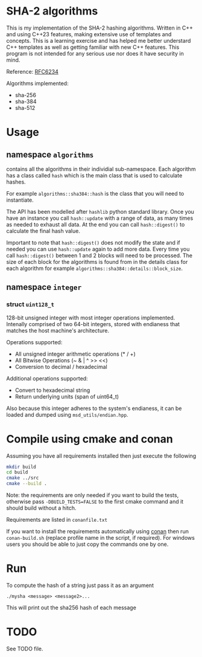 # SHA-2 algorithms

This is my implementation of the SHA-2 hashing algorithms. Written in C++ and using C++23 features, making extensive use of templates and concepts.
This is a learning exercise and has helped me better understard C++ templates as well as getting familiar with new C++ features. This program is not intended for any serious use nor does it have security in mind.

Reference: [RFC6234](https://datatracker.ietf.org/doc/html/rfc6234)

Algorithms implemented:
* sha-256
* sha-384
* sha-512

# Usage

## namespace `algorithms`

contains all the algorithms in their individial sub-namespace. Each algorithm has a class called `hash` which is the main class that is used to calculate hashes. 

For example `algorithms::sha384::hash` is the class that you will need to instantiate.

The API has been modelled after `hashlib` python standard library. Once you have an instance you call `hash::update` with a range of data, as many times as needed to exhaust all data. At the end you can call `hash::digest()` to calculate the final hash value.

Important to note that `hash::digest()` does not modify the state and if needed you can use `hash::update` again to add more data. Every time you call `hash::digest()` between 1 and 2 blocks will need to be processed. The size of each block for the algorithms is found from in the details class for each algorithm for example `algorithms::sha384::details::block_size`.

## namespace `integer`

### struct `uint128_t`

128-bit unsigned integer with most integer operations implemented. Intenally comprised of two 64-bit integers, stored with endianess that matches the host machine's architecture.

Operations supported:
* All unsigned integer arithmetic operations (* / +)
* All Bitwise Operations (~ & | ^ >> <<)
* Conversion to decimal / hexadecimal

Additional operations supported:
* Convert to hexadecimal string
* Return underlying units (span of uint64_t)

Also because this integer adheres to the system's endianess, it can be loaded
and dumped using `msd_utils/endian.hpp`.

# Compile using cmake and conan

Assuming you have all requirements installed then just execute the following

```bash
mkdir build
cd build
cmake ../src
cmake --build .
```

Note: the requirements are only needed if you want to build the tests, otherwise pass `-DBUILD_TESTS=FALSE`
to the first cmake command and it should build without a hitch.

Requirements are listed in `conanfile.txt`

If you want to install the requirements automatically using [conan](https://github.com/conan-io/conan)
then run `conan-build.sh` (replace profile name in the script, if required). For windows users you should
be able to just copy the commands one by one.

# Run

To compute the hash of a string just pass it as an argument

`./mysha <message> <message2>...`

This will print out the sha256 hash of each message

# TODO

See TODO file.
